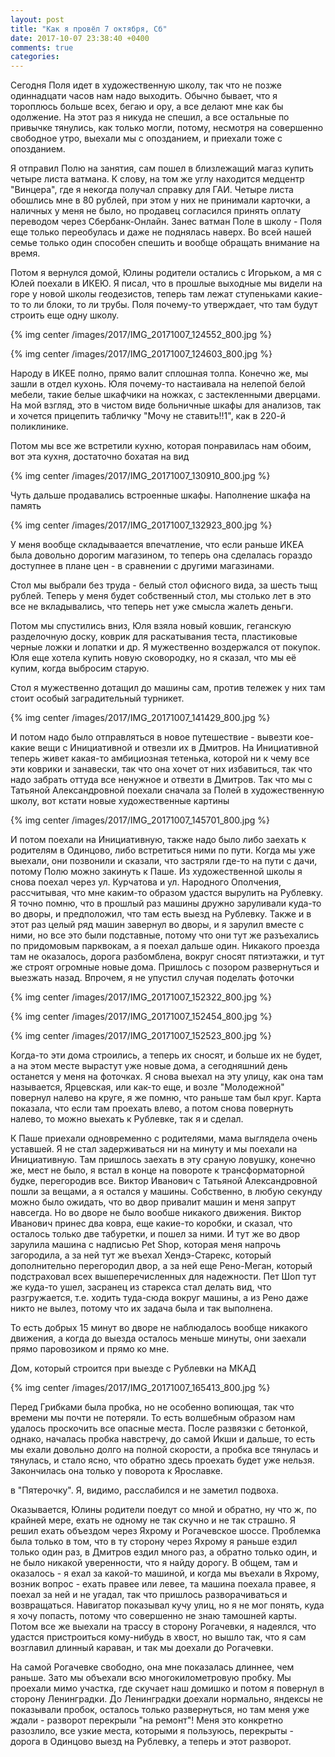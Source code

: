 ```yaml
---
layout: post
title: "Как я провёл 7 октября, Сб"
date: 2017-10-07 23:38:40 +0400
comments: true
categories: 
---
```

Сегодня Поля идет в художественную школу, так что не позже одиннадцати часов нам надо выходить. Обычно бывает, что я тороплюсь больше всех, бегаю и ору, а все делают мне как бы одолжение. На этот раз я никуда не спешил, а все остальные по привычке тянулись, как только могли, потому, несмотря на совершенно свободное утро, выехали мы с опозданием, и приехали тоже с опозданием. 

Я отправил Полю на занятия,  сам пошел в близлежащий магаз купить четыре листа ватмана. К слову, на том же углу находится медцентр "Винцера", где я некогда получал справку для ГАИ. Четыре листа обошлись мне в 80 рублей, при этом у них не принимали карточки, а наличных у меня не было, но продавец согласился принять оплату переводом через Сбербанк-Онлайн. Занес ватман Поле в школу - Поля еще только переобулась и даже не поднялась наверх. Во всей нашей семье только один способен спешить и вообще обращать внимание на время.

Потом я вернулся домой, Юлины родители остались с Игорьком, а мя с Юлей поехали в ИКЕЮ. Я писал, что в прошлые выходные мы видели на горе у новой школы геодезистов, теперь там лежат ступеньками какие-то то ли блоки, то ли трубы. Поля почему-то утверждает, что там будут строить еще одну школу.

{% img center /images/2017/IMG_20171007_124552_800.jpg %}

{% img center /images/2017/IMG_20171007_124603_800.jpg %}

Народу в ИКЕЕ полно, прямо валит сплошная толпа. Конечно же, мы зашли в отдел кухонь. Юля почему-то настаивала на нелепой белой мебели, такие белые шкафчики на ножках, с застекленными дверцами. На мой взгляд, это в чистом виде больничные шкафы для анализов, так и хочется прицепить табличку "Мочу не ставить!!1", как в 220-й поликлинике.

Потом мы все же встретили кухню, которая понравилась нам обоим, вот эта кухня, достаточно бохатая на вид

{% img center /images/2017/IMG_20171007_130910_800.jpg %}

Чуть дальше продавались встроенные шкафы. Наполнение шкафа на память

{% img center /images/2017/IMG_20171007_132923_800.jpg %}

У меня вообще складываается впечатление, что если раньше ИКЕА была довольно дорогим магазином, то теперь она сделалась гораздо доступнее в плане цен - в сравнении с другими магазинами.

Стол мы выбрали без труда - белый стол офисного вида, за шесть тыщ рублей. Теперь у меня будет собственный стол, мы столько лет в это все не вкладывались, что теперь нет уже смысла жалеть деньги.

Потом мы спустились вниз, Юля взяла новый ковшик, геганскую разделочную доску, коврик для раскатывания теста, пластиковые черные ложки и лопатки и др. Я мужественно воздержался от покупок. Юля еще хотела купить новую сковородку, но я сказал, что мы её купим, когда выбросим старую.

Стол я мужественно дотащил до машины сам, против тележек у них там стоит особый заградительный турникет.

{% img center /images/2017/IMG_20171007_141429_800.jpg %}

И потом надо было отправляться в новое путешествие - вывезти кое-какие вещи с Инициативной и отвезли их в Дмитров. На Инициативной теперь живет какая-то амбициозная тетенька, которой ни к чему все эти коврики и занавески, так что она хочет от них избавиться, так что надо забрать оттуда все ненужное и отвезти в Дмитров. Так что мы с Татьяной Александровной поехали сначала за Полей в художественную школу, вот кстати новые художественные картины

{% img center /images/2017/IMG_20171007_145701_800.jpg %}

И потом поехали на Инициативную, также надо было либо заехать к родителям в Одинцово, либо встретиться ними по пути. Когда мы уже выехали, они позвонили и сказали, что застряли где-то на пути с дачи, потому Полю можно закинуть к Паше. Из художественной школы я снова поехал через ул. Курчатова и ул. Народного Ополчения, рассчитывая, что мне каким-то образом удастся вырулить на Рублевку. Я точно помню, что в прошлый раз машины дружно заруливали куда-то во дворы, и предположил, что там есть выезд на Рублевку. Также и в этот раз целый ряд машин завернул во дворы, и я зарулил вместе с ними, но все это были подставные, потому что они тут же разъехались по придомовым парквокам, а я поехал дальше один. Никакого проезда там не оказалось, дорога разбомблена, вокруг сносят пятиэтажки, и тут же строят огромные новые дома. Пришлось с позором развернуться и выезжать назад. Впрочем, я не упустил случая поделать фоточки 

{% img center /images/2017/IMG_20171007_152322_800.jpg %}

{% img center /images/2017/IMG_20171007_152454_800.jpg %}

{% img center /images/2017/IMG_20171007_152523_800.jpg %}

Когда-то эти дома строились, а теперь их сносят, и больше их не будет, а на этом месте вырастут уже новые дома, а сегодняшний день останется у меня на фоточках. Я снова выехал на эту улицу, как она там называется, Ярцевская, или как-то еще, и возле "Молодежной" повернул налево на круге, я же помню, что раньше там был круг. Карта показала, что если там проехать влево, а потом снова повернуть налево, то можно выехать к Рублевке, так я и сделал.


К Паше приехали одновременно с родителями, мама выглядела очень уставшей. Я не стал задерживаться ни на минуту и мы поехали на Инициативную. Там пришлось заехать в эту сраную ловушку, конечно же, мест не было, я встал в конце на повороте к трансформаторной будке, перегородив все. Виктор Иванович с Татьяной Александровной пошли за вещами, а я остался у машины. Собственно, в любую секунду можно было ожидать, что во двор привалит машин и меня запрут навсегда. Но во дворе не было вообше никакого движения. Виктор Иванович принес два ковра, еще какие-то коробки, и сказал, что осталось только две табуретки, и пошел за ними. И тут же во двор зарулила машина с надписью Pet Shop, которая меня напрочь загородила, а за ней тут же въехал Хендэ-Старекс, который дополнительно перегородил двор, а за ней еще Рено-Меган, который подстраховал всех вышеперечисленных для надежности. Пет Шоп тут же куда-то ушел, засранец из старекса стал делать вид, что разгружается, т.е. ходить туда-сюда вокруг машины, а из Рено даже никто не вылез, потому что их задача была и так выполнена.

То есть добрых 15 минут во дворе не наблюдалось вообще никакого движения, а когда до выезда осталось меньше минуты, они заехали прямо паровозиком и прямо ко мне.



Дом, который строится при выезде с Рублевки на МКАД

{% img center /images/2017/IMG_20171007_165413_800.jpg %}

Перед Грибками была пробка, но не особенно вопиющая, так что времени мы почти не потеряли. То есть волшебным образом нам удалось проскочить все опасные места. После развязки с бетонкой, однако, началась пробка навстречу, до самой Икши и дальше, то есть мы ехали довольно долго на полной скорости, а пробка все тянулась и тянулась, и стало ясно, что обратно здесь проехать будет уже нельзя. Закончилась она только у поворота к Ярославке.

в "Пятерочку". Я, видимо, расслабился и не заметил подвоха.


Оказывается, Юлины родители поедут со мной и обратно, ну что ж, по крайней мере, ехать не одному не так скучно и не так страшно. Я решил ехать объездом через Яхрому и Рогачевское шоссе. Проблемка была только в том, что в ту сторону через Яхрому я раньше ездил только один раз, в Дмитров ездил много раз, а обратно только один, и не было никакой уверенности, что я найду дорогу. В общем, там и оказалось - я ехал за какой-то машиной, и когда мы въехали в Яхрому, возник вопрос - ехать правее или левее, та машина поехала правее, я поехал за ней и не угадал, так что пришлось разворачиваться и возвращаться. Навигатор показывал кучу улиц, но я не мог понять, куда я хочу попасть, потому что совершенно не знаю тамошней карты. Потом все же выехали на трассу в сторону Рогачевки, я надеялся, что удастся пристроиться кому-нибудь в хвост, но вышло так, что я сам возглавил длинный караван, и так мы доехали до Рогачевки.

На самой Рогачевке свободно, она мне показалась длиннее, чем раньше. Зато мы объехали всю многокилометровую пробку. Мы проехали мимо участка, где скучает наш домишко и потом я повернул в сторону Ленинградки. До Ленинградки доехали нормально, яндексы не показывали пробок, осталось только развернуться, но там меня уже ждали - разворот перекрыли "на ремонт"! Меня это конкретно разозлило, все узкие места, которыми я пользуюсь, перекрыты - дорога в Одинцово выезд на Рублевку, а теперь и этот разворот.